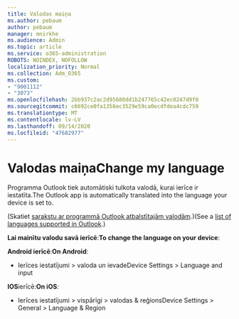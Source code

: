 ```yaml
---
title: Valodas maiņa
ms.author: pebaum
author: pebaum
manager: mnirkhe
ms.audience: Admin
ms.topic: article
ms.service: o365-administration
ROBOTS: NOINDEX, NOFOLLOW
localization_priority: Normal
ms.collection: Adm_O365
ms.custom:
- "9001112"
- "3073"
ms.openlocfilehash: 2bb937c2ac2d95680dd1b247765c42ec0247d9f0
ms.sourcegitcommit: c6692ce0fa1358ec3529e59ca0ecdfdea4cdc759
ms.translationtype: MT
ms.contentlocale: lv-LV
ms.lasthandoff: 09/14/2020
ms.locfileid: "47682977"
---
```

# <a name="change-my-language"></a><span data-ttu-id="97696-102">Valodas maiņa</span><span class="sxs-lookup"><span data-stu-id="97696-102">Change my language</span></span>

<span data-ttu-id="97696-103">Programma Outlook tiek automātiski tulkota valodā, kurai ierīce ir iestatīta.</span><span class="sxs-lookup"><span data-stu-id="97696-103">The Outlook app is automatically translated into the language your device is set to.</span></span> 

<span data-ttu-id="97696-104">(Skatiet [sarakstu ar programmā Outlook atbalstītajām valodām](https://acompli.helpshift.com/a/outlook/?s=general-questions&f=in-which-languages-is-your-app-translated).)</span><span class="sxs-lookup"><span data-stu-id="97696-104">(See a [list of languages supported in Outlook](https://acompli.helpshift.com/a/outlook/?s=general-questions&f=in-which-languages-is-your-app-translated).)</span></span> 

<span data-ttu-id="97696-105">**Lai mainītu valodu savā ierīcē**:</span><span class="sxs-lookup"><span data-stu-id="97696-105">**To change the language on your device**:</span></span> 

<span data-ttu-id="97696-106">**Android ierīcē**:</span><span class="sxs-lookup"><span data-stu-id="97696-106">**On Android**:</span></span> 

- <span data-ttu-id="97696-107">Ierīces iestatījumi > valoda un ievade</span><span class="sxs-lookup"><span data-stu-id="97696-107">Device Settings > Language and input</span></span> 

<span data-ttu-id="97696-108">**IOS**ierīcē:</span><span class="sxs-lookup"><span data-stu-id="97696-108">**On iOS**:</span></span> 

- <span data-ttu-id="97696-109">Ierīces iestatījumi > vispārīgi > valodas & reģions</span><span class="sxs-lookup"><span data-stu-id="97696-109">Device Settings > General > Language & Region</span></span> 
